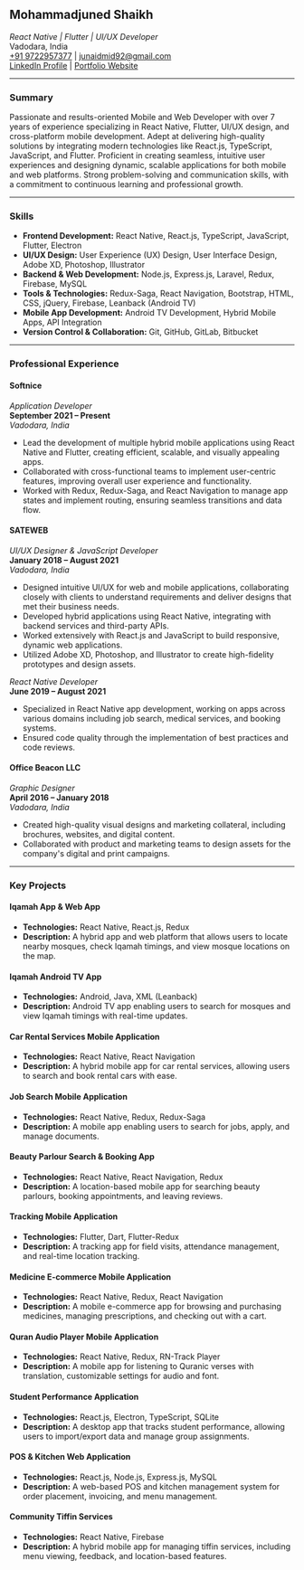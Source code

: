 
## **Mohammadjuned Shaikh**  
*React Native | Flutter | UI/UX Developer*  
Vadodara, India  
[+91 9722957377](tel:+919722957377) | [junaidmid92@gmail.com](mailto:junaidmid92@gmail.com)  
[LinkedIn Profile](https://www.linkedin.com/in/mohammadjuned-shaikh-94ba6a141/) | [Portfolio Website](#)  

---

### **Summary**

Passionate and results-oriented Mobile and Web Developer with over 7 years of experience specializing in React Native, Flutter, UI/UX design, and cross-platform mobile development. Adept at delivering high-quality solutions by integrating modern technologies like React.js, TypeScript, JavaScript, and Flutter. Proficient in creating seamless, intuitive user experiences and designing dynamic, scalable applications for both mobile and web platforms. Strong problem-solving and communication skills, with a commitment to continuous learning and professional growth.

---

### **Skills**

- **Frontend Development:** React Native, React.js, TypeScript, JavaScript, Flutter, Electron  
- **UI/UX Design:** User Experience (UX) Design, User Interface Design, Adobe XD, Photoshop, Illustrator  
- **Backend & Web Development:** Node.js, Express.js, Laravel, Redux, Firebase, MySQL  
- **Tools & Technologies:** Redux-Saga, React Navigation, Bootstrap, HTML, CSS, jQuery, Firebase, Leanback (Android TV)  
- **Mobile App Development:** Android TV Development, Hybrid Mobile Apps, API Integration  
- **Version Control & Collaboration:** Git, GitHub, GitLab, Bitbucket

---

### **Professional Experience**

#### **Softnice**  
*Application Developer*  
**September 2021 – Present**  
*Vadodara, India*  
- Lead the development of multiple hybrid mobile applications using React Native and Flutter, creating efficient, scalable, and visually appealing apps.  
- Collaborated with cross-functional teams to implement user-centric features, improving overall user experience and functionality.  
- Worked with Redux, Redux-Saga, and React Navigation to manage app states and implement routing, ensuring seamless transitions and data flow.

#### **SATEWEB**  
*UI/UX Designer & JavaScript Developer*  
**January 2018 – August 2021**  
*Vadodara, India*  
- Designed intuitive UI/UX for web and mobile applications, collaborating closely with clients to understand requirements and deliver designs that met their business needs.  
- Developed hybrid applications using React Native, integrating with backend services and third-party APIs.  
- Worked extensively with React.js and JavaScript to build responsive, dynamic web applications.  
- Utilized Adobe XD, Photoshop, and Illustrator to create high-fidelity prototypes and design assets.

*React Native Developer*  
**June 2019 – August 2021**  
- Specialized in React Native app development, working on apps across various domains including job search, medical services, and booking systems.  
- Ensured code quality through the implementation of best practices and code reviews.

#### **Office Beacon LLC**  
*Graphic Designer*  
**April 2016 – January 2018**  
*Vadodara, India*  
- Created high-quality visual designs and marketing collateral, including brochures, websites, and digital content.  
- Collaborated with product and marketing teams to design assets for the company's digital and print campaigns.

---

### **Key Projects**

#### **Iqamah App & Web App**  
- **Technologies:** React Native, React.js, Redux  
- **Description:** A hybrid app and web platform that allows users to locate nearby mosques, check Iqamah timings, and view mosque locations on the map.

#### **Iqamah Android TV App**  
- **Technologies:** Android, Java, XML (Leanback)  
- **Description:** Android TV app enabling users to search for mosques and view Iqamah timings with real-time updates.

#### **Car Rental Services Mobile Application**  
- **Technologies:** React Native, React Navigation  
- **Description:** A hybrid mobile app for car rental services, allowing users to search and book rental cars with ease.

#### **Job Search Mobile Application**  
- **Technologies:** React Native, Redux, Redux-Saga  
- **Description:** A mobile app enabling users to search for jobs, apply, and manage documents.

#### **Beauty Parlour Search & Booking App**  
- **Technologies:** React Native, React Navigation, Redux  
- **Description:** A location-based mobile app for searching beauty parlours, booking appointments, and leaving reviews.

#### **Tracking Mobile Application**  
- **Technologies:** Flutter, Dart, Flutter-Redux  
- **Description:** A tracking app for field visits, attendance management, and real-time location tracking.

#### **Medicine E-commerce Mobile Application**  
- **Technologies:** React Native, Redux, React Navigation  
- **Description:** A mobile e-commerce app for browsing and purchasing medicines, managing prescriptions, and checking out with a cart.

#### **Quran Audio Player Mobile Application**  
- **Technologies:** React Native, Redux, RN-Track Player  
- **Description:** A mobile app for listening to Quranic verses with translation, customizable settings for audio and font.

#### **Student Performance Application**  
- **Technologies:** React.js, Electron, TypeScript, SQLite  
- **Description:** A desktop app that tracks student performance, allowing users to import/export data and manage group assignments.

#### **POS & Kitchen Web Application**  
- **Technologies:** React.js, Node.js, Express.js, MySQL  
- **Description:** A web-based POS and kitchen management system for order placement, invoicing, and menu management.

#### **Community Tiffin Services**  
- **Technologies:** React Native, Firebase  
- **Description:** A hybrid mobile app for managing tiffin services, including menu viewing, feedback, and location-based features.
